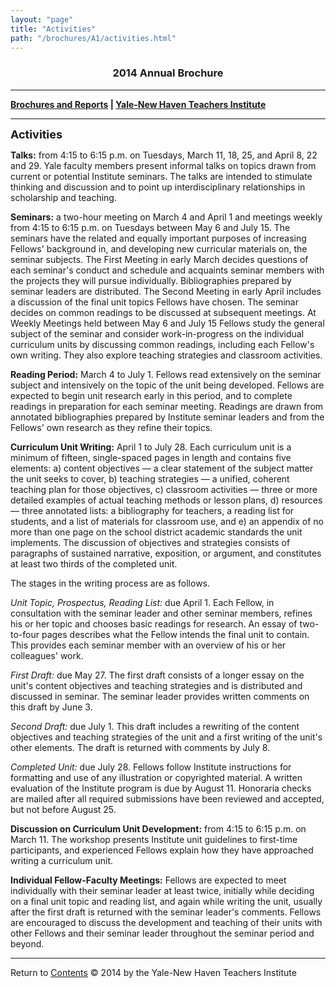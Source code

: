 ```yaml
---
layout: "page"
title: "Activities"
path: "/brochures/A1/activities.html"
---
```

<main>
<title>Activities</title>
<h3 align="center">2014 Annual Brochure</h3> 
<hr/>
<b><a href="..\">Brochures and Reports</a>
| <a href="..\..\">Yale-New Haven Teachers Institute</a></b>
<hr/>
<font size="4"><b>Activities</b></font>
<p>
<!--a href="../ProgramDocument/Poster.html"--><b>Talks:</b><!--/a--> from 4:15 to 6:15 p.m. on Tuesdays, March 11, 18, 25, and April 8, 22 and 29. Yale faculty members present informal talks on topics drawn from current or potential Institute seminars. The talks are intended to stimulate thinking and discussion and to point up interdisciplinary relationships in scholarship and teaching. 
</p><p>
<b>Seminars:</b> a two-hour meeting on March 4 and April 1 and meetings weekly from 4:15 to 6:15 p.m. on Tuesdays between May 6 and July 15. The seminars have the related and equally important purposes of increasing Fellows' background in, and developing new curricular materials on, the seminar subjects. The First Meeting in early March decides questions of each seminar's conduct and schedule and acquaints seminar members with the projects they will pursue individually. Bibliographies prepared by seminar leaders are distributed. The Second Meeting in early April includes a discussion of the final unit topics Fellows have chosen. The seminar decides on common readings to be discussed at subsequent meetings. At Weekly Meetings held between May 6 and July 15 Fellows study the general subject of the seminar and consider work-in-progress on the individual curriculum units by discussing common readings, including each Fellow's own writing. They also explore teaching strategies and classroom activities. 
</p><p>
<b>Reading Period:</b> March 4 to July 1. Fellows read extensively on the seminar subject and intensively on the topic of the unit being developed. Fellows are expected to begin unit research early in this period, and to complete readings in preparation for each seminar meeting. Readings are drawn from annotated bibliographies prepared by Institute seminar leaders and from the Fellows' own research as they refine their topics. 
</p><p>
<b>Curriculum Unit Writing:</b> April 1 to July 28. Each curriculum  unit is a minimum of fifteen, single-spaced pages in length and contains five elements: a) content objectives — a clear statement of the subject matter the unit seeks to cover, b) teaching strategies — a unified, coherent teaching plan for those objectives, c) classroom activities — three or more detailed examples of actual teaching methods or lesson plans, d) resources — three annotated lists: a bibliography for teachers, a reading list for students, and a list of materials for classroom use, and e) an appendix of no more than one page on the school district academic standards the unit implements. The discussion of objectives and strategies consists of paragraphs of sustained narrative, exposition, or argument, and constitutes at least two thirds of the completed unit. 
</p><p>
The stages in the writing process are as follows.
</p><p>
<i>Unit Topic, Prospectus, Reading List:</i> due April 1. Each Fellow, in consultation with the seminar leader and other seminar members, refines his or her topic and chooses basic readings for research. An essay of two-to-four pages describes what the Fellow intends the final unit to contain. This provides each seminar member with an overview of his or her colleagues' work. 
</p><p>
<i>First Draft:</i> due May 27. The first draft consists of a longer essay on the unit's content objectives and teaching strategies and is distributed and discussed in seminar. The seminar leader provides written comments on this draft by June 3. 
</p><p>
<i>Second Draft:</i> due July 1. This draft includes a rewriting of the content objectives and teaching strategies of the unit and a first writing of the unit's other elements. The draft is returned with comments by July 8. 
</p><p>
<i>Completed Unit:</i> due July 28. Fellows follow Institute instructions for formatting and use of any illustration or copyrighted material. A written evaluation of the Institute program is due by August 11. Honoraria checks are mailed after all required submissions have been reviewed and accepted, but not before August 25. 
</p><p>
<b>Discussion on Curriculum Unit Development:</b> from 4:15 to 6:15 p.m. on March 11. The workshop presents Institute unit guidelines to first-time participants, and experienced Fellows explain how they have approached writing a curriculum unit. 
</p><p>
<b>Individual Fellow-Faculty Meetings:</b> Fellows are expected to meet individually with their seminar leader at least twice, initially while deciding on a final unit topic and reading list, and again while writing the unit, usually after the first draft is returned with the seminar leader's comments. Fellows are encouraged to discuss the development and teaching of their units with other Fellows and their seminar leader throughout the seminar period and beyond. 
</p>
<hr/>
<a align="left">Return to </a><a href="index.html">Contents</a>
© 2014 by the Yale-New Haven Teachers Institute
</main>